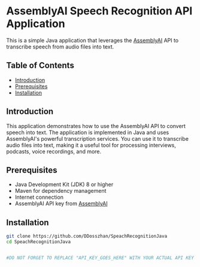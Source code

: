 # AssemblyAI Speech Recognition API Application

This is a simple Java application that leverages the [AssemblyAI](https://www.assemblyai.com) API to transcribe speech from audio files into text.

## Table of Contents

- [Introduction](#introduction)
- [Prerequisites](#prerequisites)
- [Installation](#installation)


## Introduction

This application demonstrates how to use the AssemblyAI API to convert speech into text. The application is implemented in Java and uses AssemblyAI's powerful transcription services. You can use it to transcribe audio files into text, making it a useful tool for processing interviews, podcasts, voice recordings, and more.

## Prerequisites

- Java Development Kit (JDK) 8 or higher
- Maven for dependency management
- Internet connection
- AssemblyAI API key from [AssemblyAI](https://www.assemblyai.com)

## Installation

```bash
git clone https://github.com/DDosszhan/SpeachRecognitionJava
cd SpeachRecognitionJava


#DO NOT FORGET TO REPLACE "API_KEY_GOES_HERE" WITH YOUR ACTUAL API KEY
